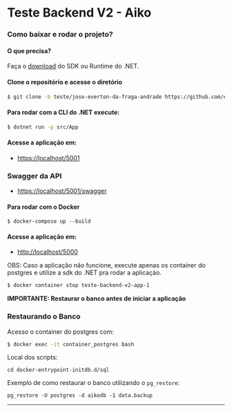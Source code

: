 # Teste Backend V2 - Aiko

### Como baixar e rodar o projeto?

#### O que precisa?
Faça o [download](https://dotnet.microsoft.com/download/dotnet/5.0) do SDK ou Runtime do .NET.  

#### Clone o repositório e acesse o diretório
```bash
$ git clone -b teste/jose-everton-da-fraga-andrade https://github.com/evertonandrade/teste-backend-v2.git && cd teste-backend-v2
```

#### Para rodar com a CLI do .NET execute:
```bash
$ dotnet run -p src/App
```

#### Acesse a aplicação em:
- [https://localhost/5001](https://localhost:5001)  


### Swagger da API
- [https://localhost/5001/swagger](https://localhost:5001)


#### Para rodar com o Docker
```
$ docker-compose up --build
```
#### Acesse a aplicação em:
- [http://localhost/5000](http://localhost:5000)

OBS: Caso a aplicação não funcione, execute apenas os container do postgres e utilize a sdk do .NET pra rodar a aplicação.

```bash
$ docker container stop teste-backend-v2-app-1
```

**IMPORTANTE: Restaurar o banco antes de iniciar a aplicação**

### Restaurando o Banco

Acesso o container do postgres com:
```bash
$ docker exec -it container_postgres bash
```

Local dos scripts:
```
cd docker-entrypoint-initdb.d/sql
```

Exemplo de como restaurar o banco utilizando o `pg_restore`:
```
pg_restore -U postgres -d aikodb -1 data.backup
```

---